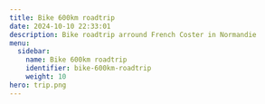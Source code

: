 ```yaml
---
title: Bike 600km roadtrip
date: 2024-10-10 22:33:01
description: Bike roadtrip arround French Coster in Normandie 
menu:
  sidebar:
    name: Bike 600km roadtrip
    identifier: bike-600km-roadtrip
    weight: 10
hero: trip.png
---
```

